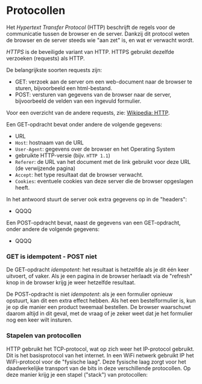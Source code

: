 # Protocollen

Het *Hypertext Transfer Protocol* (HTTP) beschrijft de regels voor de communicatie tussen de browser en de server. Dankzij dit protocol weten de browser en de server steeds wie "aan zet" is, en wat er verwacht wordt.

*HTTPS* is de beveiligde variant van HTTP. HTTPS gebruikt dezelfde verzoeken (requests) als HTTP.

De belangrijkste soorten requests zijn:

* GET: verzoek aan de server om een web-document naar de browser te sturen, bijvoorbeeld een html-bestand.
* POST: versturen van gegevens van de browser naar de server, bijvoorbeeld de velden van een ingevuld formulier.

Voor een overzicht van de andere requests, zie: [Wikipedia: HTTP]( https://nl.wikipedia.org/wiki/Hypertext_Transfer_Protocol).

Een GET-opdracht bevat onder andere de volgende gegevens:

* URL
* `Host`: hostnaam van de URL
* `User-Agent`: gegevens over de browser en het Operating System
* gebruikte HTTP-versie (bijv. `HTTP 1.1`)
* `Referer`: de URL van het document met de link gebruikt voor deze URL (de verwijzende pagina)
* `Accept`: het type resultaat dat de browser verwacht.
* `Cookies`: eventuele cookies van deze server die de browser opgeslagen heeft. 

In het antwoord stuurt de server ook extra gegevens op in de "headers":

* QQQQ

Een POST-opdracht bevat, naast de gegevens van een GET-opdracht, onder andere de volgende gegevens:

* QQQQ

### GET is idempotent - POST niet

De GET-opdracht *idempotent*: het resultaat is hetzelfde als je dit één keer uitvoert, of vaker. Als je een pagina in de browser herlaadt via de "refresh" knop in de browser krijg je weer hetzelfde resultaat. 

De POST-opdracht is niet *idempotent*: als je een formulier opnieuw opstuurt, kan dit een extra effect hebben. Als het een bestelformulier is, kun je op die manier een product tweemaal bestellen. De browser waarschuwt daarom altijd in dit geval, met de vraag of je zeker weet dat je het formulier nog een keer wilt insturen.

### Stapelen van protocollen

HTTP gebruikt het TCP-protocol, wat op zich weer het IP-protocol gebruikt. Dit is het basisprotocol van het internet. In een WiFi netwerk gebruikt IP het WiFi-protocol voor de "fysische laag". Deze fysische laag zorgt voor het daadwerkelijke transport van de bits in deze verschillende protocollen. Op deze manier krijg je een stapel ("stack") van protocollen:



